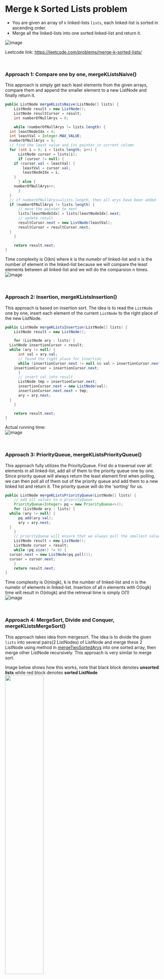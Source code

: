 # Merge k Sorted Lists problem
* You are given an array of `k` linked-lists `lists`, each linked-list is sorted in ascending order.
* Merge all the linked-lists into one sorted linked-list and return it.

![image](https://user-images.githubusercontent.com/25105806/145904452-bf34f862-e786-4757-aa0f-f4c151df3b0b.png)

Leetcode link: https://leetcode.com/problems/merge-k-sorted-lists/

<br/>

### Approach 1: Compare one by one, mergeKListsNaive()
This approach is simply get each least elements from the given arrays, compare them and append the smaller element to a new ListNode and finally return it.

```java
public ListNode mergeKListsNaive(ListNode[] lists) {
    ListNode result = new ListNode();
    ListNode resultCursor = result;
    int numberOfNullArys = 0;

    while (numberOfNullArys != lists.length) {
  int leastNodeIdx = 0;
  int leastVal = Integer.MAX_VALUE;
  numberOfNullArys = 0;
  // find the least value and its pointer in current column
  for (int i = 0; i < lists.length; i++) {
      ListNode cursor = lists[i];
      if (cursor != null) {
    if (cursor.val < leastVal) {
        leastVal = cursor.val;
        leastNodeIdx = i;
    }
      } else {
    numberOfNullArys++;
      }
  }
  // if numberOfNullArys==lists.length, then all arys have been added
  if (numberOfNullArys != lists.length) {
      // move the pointer to next
      lists[leastNodeIdx] = lists[leastNodeIdx].next;
      // update result
      resultCursor.next = new ListNode(leastVal);
      resultCursor = resultCursor.next;
  }
    }

    return result.next;
}
```

Time complexity is O(kn) where k is the numebr of linked-list and n is the number of element in the linked-list because we will compare the least elements between all linked-list and we will do the comparsion n times. \
![image](https://user-images.githubusercontent.com/25105806/120882363-18f90b80-c58c-11eb-943a-c9ab8b955342.png)

<br/>

### Approach 2: Insertion, mergeKListsInsertion()
This approach is based on insertion sort. The idea is to read the `ListNode` one by one, insert each element of the current `ListNode` to the right place of the new ListNode.

```java
public ListNode mergeKListsInsertion(ListNode[] lists) {
    ListNode result = new ListNode();

    for (ListNode ary : lists) {
  ListNode insertionCursor = result;
  while (ary != null) {
      int val = ary.val;
      // found the right place for insertion
      while (insertionCursor.next != null && val > insertionCursor.next.val) {
    insertionCursor = insertionCursor.next;
      }
      // insert val into result
      ListNode tmp = insertionCursor.next;
      insertionCursor.next = new ListNode(val);
      insertionCursor.next.next = tmp;
      ary = ary.next;
  }
    }

    return result.next;
}
```

Actual running time:\
![image](https://user-images.githubusercontent.com/25105806/120882500-2f539700-c58d-11eb-82f9-d1a533a32f3a.png)

<br/>

### Approach 3: PriorityQueue, mergeKListsPriorityQueue()
This approach fully utilizes the PriorityQueue. First do a traversal over all elements in all linked-list, add all of them to the priority queue one by one. Since priority queue will always return the least element first when polling, we can then poll all of them out of the priority queue and add them to a new linked list and return it. The priority queue will do the 'sorting' for us.

```java
public ListNode mergeKListsPriorityQueue(ListNode[] lists) {
    // add all values to a priorityQueue
    PriorityQueue<Integer> pq = new PriorityQueue<>();
    for (ListNode ary : lists) {
  while (ary != null) {
      pq.add(ary.val);
      ary = ary.next;
  }
    }
    // priorityQueue will ensure that we always pull the smallest value out first
    ListNode result = new ListNode();
    ListNode cursor = result;
    while (pq.size() != 0) {
  cursor.next = new ListNode(pq.poll());
  cursor = cursor.next;
    }
    return result.next;
}
```

Time complexity is O(nlogk), k is the number of linked-list and n is the numebr of elements in linked-list. Insertion of all n elements with O(logk) time will result in O(nlogk) and the retrieval time is simply O(1)\
![image](https://user-images.githubusercontent.com/25105806/120882639-f2d46b00-c58d-11eb-93a8-cfafb01317da.png)

<br/>

### Approach 4: MergeSort, Divide and Conquer, mergeKListsMergeSort()
This approach takes idea from mergesort. The idea is to divide the given `lists` into several pairs(2 ListNodes) of ListNode and merge these 2 ListNode using method in [mergeTwoSortedArys](https://github.com/artisan1218/LeetCode-Solution/tree/main/mergeTwoSortedArys) into one sorted array, then merge other ListNode recursively. This approach is very similar to merge sort.

Image below shows how this works, note that black block denotes **unsorted lists** while red block denotes **sorted ListNode**
<img src="https://user-images.githubusercontent.com/25105806/120882961-80648a80-c58f-11eb-9217-7fddd7a8c45c.png" height="50%" width="50%">

```java
public ListNode mergeKListsMergeSort(ListNode[] lists) {
    if (lists == null || lists.length == 0) {
  return null;
    }
    return sort(lists, 0, lists.length - 1);
}

private ListNode sort(ListNode[] lists, int lo, int hi) {
    if (lo >= hi) {
  return lists[lo];
    } else {
  int mid = lo + (hi - lo) / 2;
  // divide and conquer, divide each portion of the lists into single ListNode
  // and merge two ListNode
  ListNode l1 = sort(lists, lo, mid);
  ListNode l2 = sort(lists, mid + 1, hi);
  // mergeTwoLists will simply return the merged two sorted list
  return mergeTwoLists(l1, l2);
    }
}

public ListNode mergeTwoLists(ListNode l1, ListNode l2) {
    ListNode result = new ListNode();
    ListNode cursor = result;

    while (l1 != null && l2 != null) {
  if (l1.val < l2.val) {
      cursor.next = new ListNode(l1.val);
      l1 = l1.next;
  } else {
      cursor.next = new ListNode(l2.val);
      l2 = l2.next;
  }
  cursor = cursor.next;
    }

    if (l1 == null && l2 != null) {
  cursor.next = l2;
    } else if (l1 != null && l2 == null) {
  cursor.next = l1;
    }

    return result.next;
}
```

Time complexity is also O(nlogk), actual running time:\
![image](https://user-images.githubusercontent.com/25105806/120883037-d1747e80-c58f-11eb-9563-38ef3b6b9c61.png)


